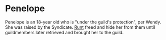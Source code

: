 # Penelope

Penelope is an 18-year old who is "under the guild's protection", per Wendy. She was raised by the Syndicate. [Runt](runt) freed and hide her from them until guildmembers later retrieved and brought her to the guild.

